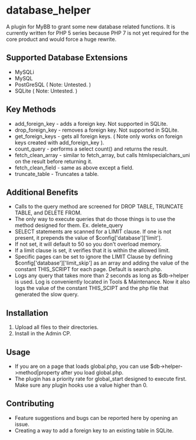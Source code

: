 # database_helper
A plugin for MyBB to grant some new database related functions.  It is currently written for PHP 5 series because PHP 7 is not yet required
for the core product and would force a huge rewrite.

## Supported Database Extensions
* MySQLi
* MySQL
* PostGreSQL ( Note: Untested. )
* SQLite ( Note: Untested. )

## Key Methods  
* add_foreign_key - adds a foreign key.  Not supported in SQLite.
* drop_foreign_key - removes a foreign key.  Not supported in SQLite.
* get_foreign_keys - gets all foreign keys. ( Note only works on foreign keys created with add_foreign_key ).  
* count_query - performs a select count() and returns the result.  
* fetch_clean_array - similar to fetch_array, but calls htmlspecialchars_uni on the result before returning it.  
* fetch_clean_field - same as above except a field.  
* truncate_table - Truncates a table.  

## Additional Benefits
* Calls to the query method are screened for DROP TABLE, TRUNCATE TABLE, and DELETE FROM.
* The only way to execute queries that do those things is to use the method designed for them. Ex. delete_query
* SELECT statements are scanned for a LIMIT clause.  If one is not present, it prepends the value of $config['database']['limit'].
* If not set, it will default to 50 so you don't overload memory.
* If a limit clause is set, it verifies that it is within the allowed limit.
* Specific pages can be set to ignore the LIMIT Clause by defining $config['database']['limit_skip'] as an array and adding the value of the constant THIS_SCRIPT for each page.  Default is search.php.
* Logs any query that takes more than 2 seconds as long as $db->helper is used. Log is conveniently located in Tools & Maintenance. Now it also logs the value of the constant THIS_SCIPT and the php file that generated the slow query.    

## Installation
1) Upload all files to their directories.
2) Install in the Admin CP.

## Usage
* If you are on a page that loads global.php, you can use $db->helper->method|property after you load global.php.
* The plugin has a priority rate for global_start designed to execute first.  Make sure any plugin hooks use a value higher than 0.

## Contributing
* Feature suggestions and bugs can be reported here by opening an issue.
* Creating a way to add a foreign key to an existing table in SQLite.
